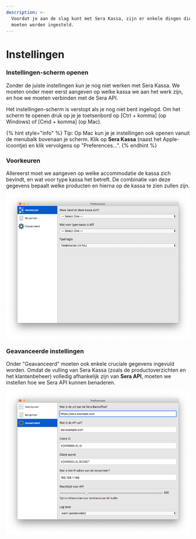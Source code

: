 ```yaml
---
description: >-
  Voordat je aan de slag kunt met Sera Kassa, zijn er enkele dingen die eerst
  moeten worden ingesteld.
---
```


# Instellingen

### Instellingen-scherm openen

Zonder de juiste instellingen kun je nog niet werken met Sera Kassa. We moeten onder meer eerst aangeven op welke kassa we aan het werk zijn, en hoe we moeten verbinden met de Sera API.

Het instellingen-scherm is verstopt als je nog niet bent ingelogd. Om het scherm te openen druk op je je toetsenbord op \[Ctrl + komma\] \(op Windows\) of \[Cmd + komma\] \(op Mac\).

{% hint style="info" %}
Tip: Op Mac kun je je instellingen ook openen vanuit de menubalk bovenaan je scherm. Klik op **Sera Kassa** \(naast het Apple-icoontje\) en klik vervolgens op "Preferences...".
{% endhint %}

### Voorkeuren

Allereerst moet we aangeven op welke accommodatie de kassa zich bevindt, en wat voor type kassa het betreft. De combinatie van deze gegevens bepaalt welke producten en hierna op de kassa te zien zullen zijn.

![Het instellingen-scherm waar de basis-voorkeuren worden ingesteld.](.gitbook/assets/2-prefs.png)

### Geavanceerde instellingen

Onder "Geavanceerd" moeten ook enkele cruciale gegevens ingevuld worden. Omdat de vulling van Sera Kassa \(zoals de productoverzichten en het klantenbeheer\) volledig afhankelijk zijn van **Sera API**, moeten we instellen hoe we Sera API kunnen benaderen.

![Geavanceerde instellingen.](.gitbook/assets/3-prefs_advanced.png)



